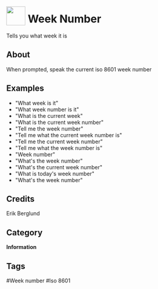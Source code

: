 # <img src="https://raw.githack.com/FortAwesome/Font-Awesome/master/svgs/solid/calendar-times.svg" card_color="#22A7F0" width="50" height="50" style="vertical-align:bottom"/> Week Number
Tells you what week it is

## About
When prompted, speak the current iso 8601 week number

## Examples
* "What week is it"
* "What week number is it"
* "What is the current week"
* "What is the current week number"
* "Tell me the week number"
* "Tell me what the current week number is"
* "Tell me the current week number"
* "Tell me what the week number is"
* "Week number"
* "What's the week number"
* "What's the current week number"
* "What is today's week number"
* "What's the week number"

## Credits
Erik Berglund

## Category
**Information**

## Tags
#Week number
#Iso 8601

